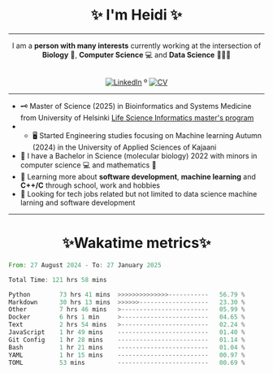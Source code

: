 
<!-- Introduction/Summary Section -->

<h1 align = center>✨ I'm Heidi ✨</h1>
<hr>

<div align="center">
    I am a <strong>person with many interests</strong> currently working at the intersection of <strong>Biology</strong> 🧫, <strong>Computer Science</strong> 💻 and <strong>Data Science</strong> 👨🏿‍💻
</div>
<br>
<!-- **Badges**
- website to create badge : https://shields.io/
- very nice tutorial to create badge : https://medium.com/@therafamartins/make-your-customized-badges-in-a-few-minutes-18e75475e271
-->
<p align="center">
  <a href="https://www.linkedin.com/in/heidi-putkuri/"><img src="http://img.shields.io/badge/LinkedIn-purple?style=flat&logo=linkedin" alt="LinkedIn"></a> º
  <a href="https://heksaani.github.io/CV/"><img src="https://shields.io/badge/CV-purple" alt="CV" ></a>
</p>
<hr>

<!-- Activities/Interests Section -->
- 🗝 Master of Science (2025) in Bioinformatics and Systems Medicine from University of Helsinki [Life Science Informatics master's program](https://www.helsinki.fi/en/degree-programmes/life-science-informatics-masters-programme)
- - 🖥️ Started Engineering studies focusing on Machine learning Autumn (2024) in the University of Applied Sciences of Kajaani 
- 🧫 I have a Bachelor in Science (molecular biology) 2022 with minors in computer science 💻 and mathematics 🧮
- 🔭 Learning more about **software development**, **machine learning** and **C++/C** through school, work and hobbies
- 👀 Looking for tech jobs related but not limited to data science machine larning and software development 

<hr>
<h1 align = center>✨Wakatime metrics✨</h1>
<!--START_SECTION:waka-->

```rust
From: 27 August 2024 - To: 27 January 2025

Total Time: 121 hrs 58 mins

Python        73 hrs 41 mins  >>>>>>>>>>>>>>-----------   56.79 %
Markdown      30 hrs 13 mins  >>>>>>-------------------   23.30 %
Other         7 hrs 46 mins   >------------------------   05.99 %
Docker        6 hrs 1 min     >------------------------   04.65 %
Text          2 hrs 54 mins   >------------------------   02.24 %
JavaScript    1 hr 49 mins    -------------------------   01.40 %
Git Config    1 hr 28 mins    -------------------------   01.14 %
Bash          1 hr 21 mins    -------------------------   01.04 %
YAML          1 hr 15 mins    -------------------------   00.97 %
TOML          53 mins         -------------------------   00.69 %
```

<!--END_SECTION:waka-->
